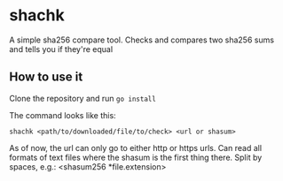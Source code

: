 # shachk
A simple sha256 compare tool. Checks and compares two sha256 sums and tells you if they're equal

## How to use it

Clone the repository and run `go install`

The command looks like this:

`shachk <path/to/downloaded/file/to/check> <url or shasum>`

As of now, the url can only go to either http or https urls. 
Can read all formats of text files where the shasum is the first thing there. Split by spaces, e.g.: <shasum256 *file.extension>
